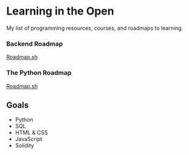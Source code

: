 # Learning in the Open

My list of programming resources, courses, and roadmaps to learning.

### Backend Roadmap
[Roadmap.sh](https://roadmap.sh/backend)

### The Python Roadmap
[Roadmap.sh](https://roadmap.sh/roadmaps/python.png)

## Goals
- Python
- SQL
- HTML & CSS
- JavaScript
- Solidity
